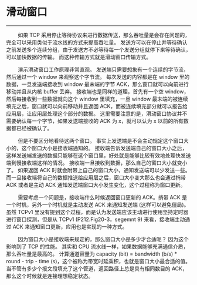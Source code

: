 # 滑动窗口
***

&emsp;&emsp;
如果 TCP 采用停止等待协议来进行数据传送，那么吞吐量是会存在问题的，完全可以采用类似于流水线的方式来提高吞吐量。
发送方可以在停止并等待确认之前发送多个连续分组，由于发送方不必等待每一个发送分组就停下来等待确认，可以加快数据的传输。
而这种传输方式就是滑动窗口传输方式。

&emsp;&emsp;
演示滑动窗口工作原理非常直观。
发送端只需要想象有一个连续的字节流，然后通过一个 window 来观察这个字节流。
每次发送的内容都是在 window 里的数据，一旦发送端接收到 window 最末端的字节 ACK，那么窗口就可以向前进行移动并且从内核 buffer 丢弃。
接收端也是同样的道理，首先有一个空 window，然后每接收到一些数据就向这个 window 里填充，一旦 window 最末端的被连续填充之后，窗口就可以向前移动并且返回 ACK，而被连续填充部分就可以报告给应用层，让应用层处理这个部分的数据。
这里需要注意的是，滑动窗口协议并不需要确认每一个字节，如果发送端接收的 ACK 为 x，就可以认为 x 以前的所有数据都已经被确认了。

&emsp;&emsp;
但是不要区分地看待这两个窗口。
事实上发送端是不会主动规定这个窗口大小的，这个窗口大小是接收端通知的。
接收端告诉发送端自己的窗口大小之后，这样发送端发送的数据只能够在这个窗口里，好处就是能够比较有效地处理快发送端到慢接收端这样的情况。
接收端一旦接收到数据，那么自己的窗口大小就变小了。
如果返回 ACK 时就会附带上自己的窗口大小，通知发送端可以少发送一些。
而一旦接收端将自己的数据推送给应用层之后，窗口大小变大那么也会通过捎带 ACK 或者是主动 ACK 通知发送端窗口大小发生变化，这个过程称为窗口更新。

&emsp;&emsp;
需要考虑一个问题是，接收端什么时候返回窗口更新的 ACK。捎带 ACK 是一个时机，另外一个时机就是主动发送 ACK 来通知发送端 (这样可以避免僵局)。
虽然 TCPv1 里没有提到这个过程，而是认为发送端应该主动进行使用坚持定时器进行窗口探测，但是从 TCPv1 (P212.Fig20-3，segemnt 9) 来看，接收端主动通过 ACK 来通知窗口更新，应用也是实现的一种方式。

&emsp;&emsp;
因为窗口大小是接收端来规定的，那么窗口大小是多少才合适呢？
因为这个影响到了 TCP 的性能。
其实和 CPU 流水线一样，如果数据能够充满通信介质，那么吞吐量是最高的。
计算通道容量为 capacity (bit) = bandwidth (b/s) \* round - trip - time (s)，这个被称为带宽时延乘积，也就是窗口大小最合适的值。
当不管有多少个报文段填充了这个管道，返回路径上总是具有相同数目的 ACK，那么这个时候就是连接理想稳定状态。